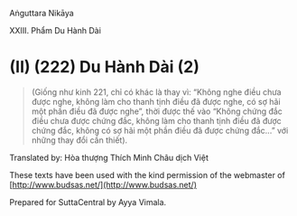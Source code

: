 Aṅguttara Nikāya

XXIII. Phẩm Du Hành Dài

# (II) (222) Du Hành Dài (2)

> (Giống như kinh 221, chỉ có khác là thay vì: “Không nghe điều chưa được nghe, không làm cho thanh tịnh điều đã được nghe, có sợ hãi một phần điều đã được nghe”, thời được thế vào “Không chứng đắc điều chưa được chứng đắc, không làm cho thanh tịnh điều đã được chứng đắc, không có sợ hãi một phần điều đã được chứng đắc...” với những thay đổi cần thiết).

Translated by: Hòa thượng Thích Minh Châu dịch Việt

These texts have been used with the kind permission of the webmaster of [http://www.budsas.net/](http://www.budsas.net/)

Prepared for SuttaCentral by Ayya Vimala.